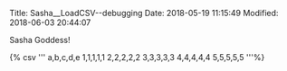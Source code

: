 Title: Sasha__LoadCSV--debugging
Date: 2018-05-19 11:15:49
Modified: 2018-06-03 20:44:07

Sasha Goddess!

{% csv '''
a,b,c,d,e
1,1,1,1,1
2,2,2,2,2
3,3,3,3,3
4,4,4,4,4
5,5,5,5,5
'''%}